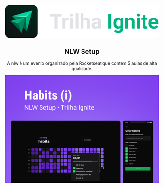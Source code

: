 <div align="center">
  <img src="ignite.svg" />
</div>
<h2 align="center">NLW Setup</h2>
<p align="center">A nlw é um evento organizado pela Rocketseat que contem 5 aulas de alta qualidade.</p>

<div align="center">
  <img src="1920x1080.png" />
</div>